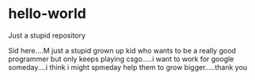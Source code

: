 # hello-world
Just a stupid repository

Sid here....M just a stupid grown up kid who wants to be a really good programmer but only keeps playing csgo.....i want to work for google someday....i think i might spmeday help them to grow bigger.....thank you
